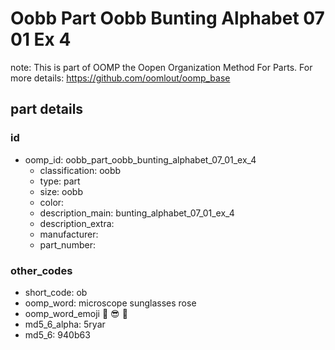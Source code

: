 # Oobb Part Oobb Bunting Alphabet 07 01 Ex 4  

note: This is part of OOMP the Oopen Organization Method For Parts. For more details: https://github.com/oomlout/oomp_base

##  part details





### id
* oomp_id: oobb_part_oobb_bunting_alphabet_07_01_ex_4
  * classification: oobb
  * type: part
  * size: oobb
  * color: 
  * description_main: bunting_alphabet_07_01_ex_4
  * description_extra: 
  * manufacturer: 
  * part_number: 

### other_codes
* short_code: ob
* oomp_word: microscope sunglasses rose
* oomp_word_emoji :microscope: :sunglasses: :rose:
* md5_6_alpha: 5ryar
* md5_6: 940b63